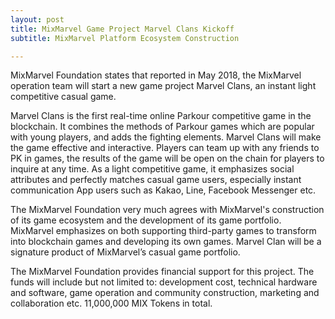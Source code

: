 ```yaml
---
layout: post
title: MixMarvel Game Project Marvel Clans Kickoff
subtitle: MixMarvel Platform Ecosystem Construction 

---
```


MixMarvel Foundation states that reported in May 2018, the MixMarvel operation team will start a new game project Marvel Clans, an instant light competitive casual game. 

Marvel Clans is the first real-time online Parkour competitive game in the blockchain. It combines the methods of Parkour games which are popular with young players, and adds the fighting elements. Marvel Clans will make the game effective and interactive. Players can team up with any friends to PK in games, the results of the game will be open on the chain for players to inquire at any time. As a light competitive game, it emphasizes social attributes and perfectly matches casual game users, especially instant communication App users such as Kakao, Line, Facebook Messenger etc. 

The MixMarvel Foundation very much agrees with MixMarvel's construction of its game ecosystem and the development of its game portfolio. MixMarvel emphasizes on both supporting third-party games to transform into blockchain games and developing its own games. Marvel Clan will be a signature product of MixMarvel’s casual game portfolio. 

The MixMarvel Foundation provides financial support for this project. The funds will include but not limited to: development cost, technical hardware and software, game operation and community construction, marketing and collaboration etc. 11,000,000 MIX Tokens in total. 

